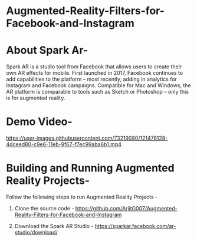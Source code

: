 # Augmented-Reality-Filters-for-Facebook-and-Instagram

# About Spark Ar-

Spark AR is a studio tool from Facebook that allows users to create their own AR effects for mobile. First launched in 2017, Facebook continues to add capabilities to the platform – most recently, adding in analytics for Instagram and Facebook campaigns. Compatible for Mac and Windows, the AR platform is comparable to tools such as Sketch or Photoshop – only this is for augmented reality. 

# Demo Video-

https://user-images.githubusercontent.com/73219080/121478128-4dceed80-c9e6-11eb-9f67-f7ec99aba6b1.mp4

# Building and Running Augmented Reality Projects-
Follow the following steps to run Augmented Reality Projects -

1. Clone the source code - 
   https://github.com/ArjitG007/Augmented-Reality-Filters-for-Facebook-and-Instagram

2. Download the Spark AR Studio - 
   https://sparkar.facebook.com/ar-studio/download/
